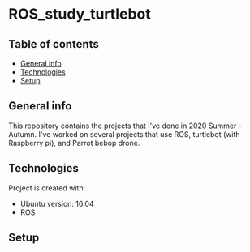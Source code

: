 # ROS_study_turtlebot
## Table of contents
* [General info](#general-info)
* [Technologies](#technologies)
* [Setup](#setup)

## General info
This repository contains the projects that I've done in 2020 Summer - Autumn. 
I've worked on several projects that use ROS, turtlebot (with Raspberry pi), and Parrot bebop drone.
	
## Technologies
Project is created with:
* Ubuntu version: 16.04
* ROS

	
## Setup

